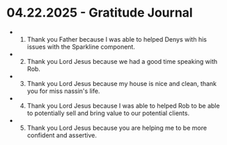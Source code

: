 # 04.22.2025 - Gratitude Journal

- 1. Thank you Father because I was able to helped Denys with his issues with the Sparkline component.
- 2. Thank you Lord Jesus because we had a good time speaking with Rob.
- 3. Thank you Lord Jesus because my house is nice and clean, thank you for miss nassin's life.
- 4. Thank you Lord Jesus because I was able to helped Rob to be able to potentially sell and bring value to our potential clients.
- 5. Thank you Lord Jesus because you are helping me to be more confident and assertive.
